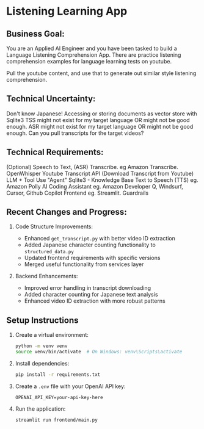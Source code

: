 # Listening Learning App

## Business Goal: 
You are an Applied AI Engineer and you have been tasked to build a Language Listening Comprehension App. There are practice listening comprehension examples for language learning tests on youtube.

Pull the youtube content, and use that to generate out similar style listening comprehension.

## Technical Uncertainty:

Don't know Japanese!
Accessing or storing documents as vector store with Sqlite3
TSS might not exist for my target language OR might not be good enough.
ASR might not exist for my target language OR might not be good enough.
Can you pull transcripts for the target videos?

## Technical Requirements:

(Optional) Speech to Text, (ASR) Transcribe. eg Amazon Transcribe. OpenWhisper
Youtube Transcript API (Download Transcript from Youtube)
LLM + Tool Use "Agent"
Sqlite3 - Knowledge Base 
Text to Speech (TTS) eg. Amazon Polly
AI Coding Assistant eg. Amazon Developer Q, Windsurf, Cursor, Github Copilot
Frontend eg. Streamlit.
Guardrails

## Recent Changes and Progress:

1. Code Structure Improvements:
   - Enhanced `get_transcript.py` with better video ID extraction
   - Added Japanese character counting functionality to `structured_data.py`
   - Updated frontend requirements with specific versions
   - Merged useful functionality from services layer

2. Backend Enhancements:
   - Improved error handling in transcript downloading
   - Added character counting for Japanese text analysis
   - Enhanced video ID extraction with more robust patterns

## Setup Instructions
1. Create a virtual environment:
   ```bash
   python -m venv venv
   source venv/bin/activate  # On Windows: venv\Scripts\activate
   ```
2. Install dependencies:
   ```bash
   pip install -r requirements.txt
   ```
3. Create a `.env` file with your OpenAI API key:
   ```
   OPENAI_API_KEY=your-api-key-here
   ```
4. Run the application:
   ```bash
   streamlit run frontend/main.py
   ```
